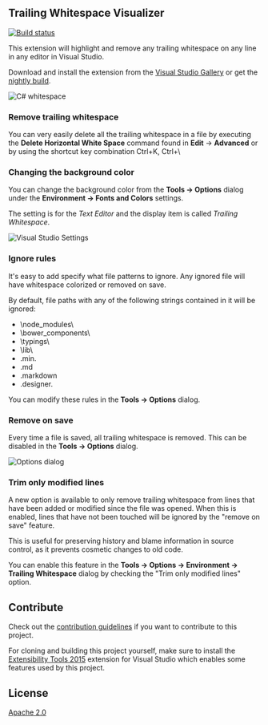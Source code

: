 ## Trailing Whitespace Visualizer

[![Build status](https://ci.appveyor.com/api/projects/status/2n9cfl1lups6o7q4?svg=true)](https://ci.appveyor.com/project/madskristensen/trailingwhitespace)

This extension will highlight and remove any trailing 
whitespace on any line in any editor in Visual Studio.

Download and install the extension from the
[Visual Studio Gallery](http://visualstudiogallery.msdn.microsoft.com/a204e29b-1778-4dae-affd-209bea658a59)
or get the
[nightly build](https://ci.appveyor.com/project/madskristensen/trailingwhitespace/build/artifacts).

![C# whitespace](artifacts/CSharp.png)

### Remove trailing whitespace
You can very easily delete all the trailing whitespace in a file by executing the **Delete Horizontal White Space** command
found in **Edit** -> **Advanced** or by using the shortcut key combination Ctrl+K, Ctrl+\

### Changing the background color
You can change the background color from the
**Tools -> Options** dialog under the
**Environment -> Fonts and Colors** settings.

The setting is for the *Text Editor* and the display
item is called *Trailing Whitespace*.

![Visual Studio Settings](artifacts/VisualStudioSettings.png)

### Ignore rules
It's easy to add specify what file patterns to ignore. Any
ignored file will have whitespace colorized or removed
on save.

By default, file paths with any of the following strings
contained in it will be ignored:

- \node_modules\
- \bower_components\
- \typings\
- \lib\
- .min.
- .md
- .markdown
- .designer.

You can modify these rules in the **Tools -> Options** dialog.

### Remove on save
Every time a file is saved, all trailing whitespace is removed. This can be disabled in the
**Tools -> Options** dialog.

![Options dialog](artifacts/OptionsDialog.png)

### Trim only modified lines
A new option is available to only remove trailing whitespace from lines that have been added or modified since the file was opened. When this is enabled, lines that have not been touched will be ignored by the "remove on save" feature.

This is useful for preserving history and blame information in source control, as it prevents cosmetic changes to old code.

You can enable this feature in the **Tools -> Options -> Environment -> Trailing Whitespace** dialog by checking the "Trim only modified lines" option.

## Contribute
Check out the [contribution guidelines](.github/CONTRIBUTING.md)
if you want to contribute to this project.

For cloning and building this project yourself, make sure
to install the
[Extensibility Tools 2015](https://visualstudiogallery.msdn.microsoft.com/ab39a092-1343-46e2-b0f1-6a3f91155aa6)
extension for Visual Studio which enables some features
used by this project.

## License
[Apache 2.0](LICENSE)